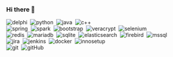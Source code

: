 ### Hi there 👋

![delphi](https://img.shields.io/badge/-Delphi-08AAD7?style=flat&logo=delphi)&nbsp;
![python](https://img.shields.io/badge/-Python-08AAD7?style=flat&logo=python)&nbsp;
![java](https://img.shields.io/badge/-Java-08AAD7?style=flat&logo=java)&nbsp;
![c++](https://img.shields.io/badge/-C++-08AAD7?style=flat&logo=c++)&nbsp;
<br/>
![spring](https://img.shields.io/badge/-Spring-08AAD7?style=flat&logo=spring)&nbsp;
![spark](https://img.shields.io/badge/-Spark-08AAD7?style=flat&logo=spark%20ar)&nbsp;
![bootstrap](https://img.shields.io/badge/-Bootstrap-08AAD7?style=flat&logo=bootstrap)&nbsp;
![veracrypt](https://img.shields.io/badge/-Veracrypt-08AAD7?style=flat&logo=veracrypt)&nbsp;
![selenium](https://img.shields.io/badge/-Selenium-08AAD7?style=flat&logo=selenium)&nbsp;
<br/>
![redis](https://img.shields.io/badge/-Redis-08AAD7?style=flat&logo=redis)&nbsp;
![mariadb](https://img.shields.io/badge/-Mariadb-08AAD7?style=flat&logo=mariadb)&nbsp;
![sqlite](https://img.shields.io/badge/-Sqlite-08AAD7?style=flat&logo=sqlite)&nbsp;
![elasticsearch](https://img.shields.io/badge/-Elasticsearch-08AAD7?style=flat&logo=elasticsearch)&nbsp;
![firebird](https://img.shields.io/badge/-Firebird-08AAD7?style=flat&logo=thunderbird)&nbsp;
![mssql](https://img.shields.io/badge/-mssql-08AAD7?style=flat&logo=MSsql)&nbsp;
<br/>
![jira](https://img.shields.io/badge/-Jira-08AAD7?style=flat&logo=jira)&nbsp;
![jenkins](https://img.shields.io/badge/-Jenkins-08AAD7?style=flat&logo=jenkins)&nbsp;
![docker](https://img.shields.io/badge/-Docker-08AAD7?style=flat&logo=docker)&nbsp;
![innosetup](https://img.shields.io/badge/-Inno%20Setup-08AAD7?style=flat&logo=inno%20setup)&nbsp;
<br/>
![git](https://img.shields.io/badge/-Git-08AAD7?style=flat&logo=git)&nbsp;
![gitHub](https://img.shields.io/badge/-GitHub-08AAD7?style=flat&logo=github)&nbsp;
<br/>


<!--
**lxxxv/lxxxv** is a ✨ _special_ ✨ repository because its `README.md` (this file) appears on your GitHub profile.

Here are some ideas to get you started:

- 🔭 I’m currently working on ...
- 🌱 I’m currently learning ...
- 👯 I’m looking to collaborate on ...
- 🤔 I’m looking for help with ...
- 💬 Ask me about ...
- 📫 How to reach me: ...
- 😄 Pronouns: ...
- ⚡ Fun fact: ...
-->
